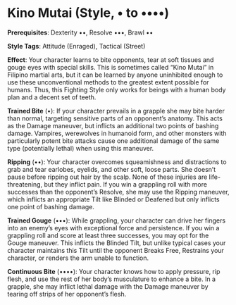# Kino Mutai (Style, • to ••••) 

**Prerequisites**: Dexterity ••, Resolve •••, Brawl •• 

**Style Tags**: Attitude (Enraged), Tactical (Street) 

**Effect**: Your character learns to bite opponents, tear at soft tissues and gouge eyes with special skills. This is sometimes called “Kino Mutai” in Filipino martial arts, but it can be learned by anyone uninhibited enough to use these unconventional methods to the greatest extent possible for humans. Thus, this Fighting Style only works for beings with a human body plan and a decent set of teeth. 

**Trained Bite** (•): If your character prevails in a grapple she may bite harder than normal, targeting sensitive parts of an opponent’s anatomy. This acts as the Damage maneuver, but inflicts an additional two points of bashing damage. Vampires, werewolves in humanoid form, and other monsters with particularly potent bite attacks cause one additional damage of the same type (potentially lethal) when using this maneuver. 

**Ripping** (••): Your character overcomes squeamishness and distractions to grab and tear earlobes, eyelids, and other soft, loose parts. She doesn’t pause before ripping out hair by the scalp. None of these injuries are life-threatening, but they inflict pain. If you win a grappling roll with more successes than the opponent’s Resolve, she may use the Ripping maneuver, which inflicts an appropriate Tilt like Blinded or Deafened but only inflicts one point of bashing damage. 

**Trained Gouge** (•••): While grappling, your character can drive her fingers into an enemy’s eyes with exceptional force and persistence. If you win a grappling roll and score at least three successes, you may opt for the Gouge maneuver. This inflicts the Blinded Tilt, but unlike typical cases your character maintains this Tilt until the opponent Breaks Free, Restrains your character, or renders the arm unable to function. 

**Continuous Bite** (••••): Your character knows how to apply pressure, rip flesh, and use the rest of her body’s musculature to enhance a bite. In a grapple, she may inflict lethal damage with the Damage maneuver by tearing off strips of her opponent’s flesh.
